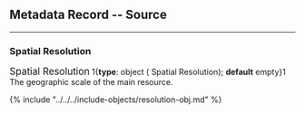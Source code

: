 ## Metadata Record -- Source
---

### Spatial Resolution

<span class="md-panel" style="font-size: larger">Spatial Resolution</span> 1{**type**: object (<span class="md-panel"> Spatial Resolution</span>); **default** empty}1  The geographic scale of the main resource.


{% include "../../../include-objects/resolution-obj.md" %}
